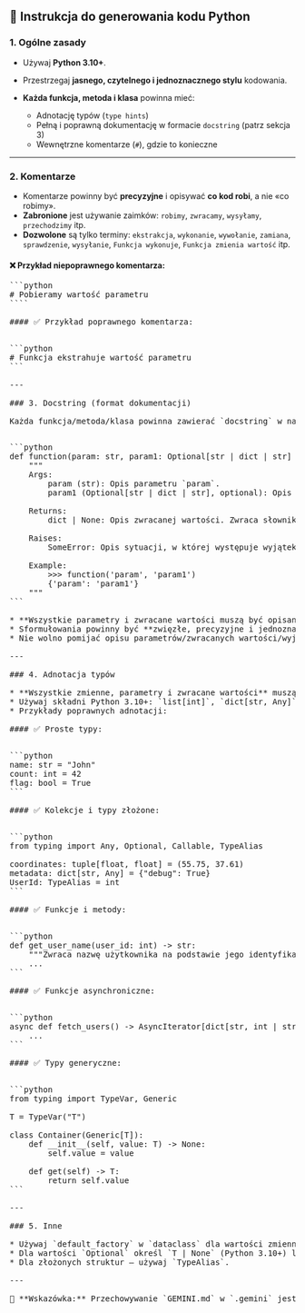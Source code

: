 ## 📘 Instrukcja do generowania kodu Python

### 1. Ogólne zasady

* Używaj **Python 3.10+**.
* Przestrzegaj **jasnego, czytelnego i jednoznacznego stylu** kodowania.
* **Każda funkcja, metoda i klasa** powinna mieć:

  * Adnotację typów (`type hints`)
  * Pełną i poprawną dokumentację w formacie `docstring` (patrz sekcja 3)
  * Wewnętrzne komentarze (`#`), gdzie to konieczne

---

### 2. Komentarze

* Komentarze powinny być **precyzyjne** i opisywać **co kod robi**, a nie «co robimy».
* **Zabronione** jest używanie zaimków: `robimy`, `zwracamy`, `wysyłamy`, `przechodzimy` itp.
* **Dozwolone** są tylko terminy: `ekstrakcja`, `wykonanie`, `wywołanie`, `zamiana`, `sprawdzenie`, `wysyłanie`, `Funkcja wykonuje`, `Funkcja zmienia wartość` itp.

#### ❌ Przykład niepoprawnego komentarza:

<pre>```python
# Pobieramy wartość parametru
````

#### ✅ Przykład poprawnego komentarza:

<pre>```python
# Funkcja ekstrahuje wartość parametru
```

---

### 3. Docstring (format dokumentacji)

Każda funkcja/metoda/klasa powinna zawierać `docstring` w następującym formacie:

<pre>```python
def function(param: str, param1: Optional[str | dict | str] = None) -> dict | None:
    """
    Args:
        param (str): Opis parametru `param`.
        param1 (Optional[str | dict | str], optional): Opis parametru `param1`. Domyślnie `None`.

    Returns:
        dict | None: Opis zwracanej wartości. Zwraca słownik lub `None`.

    Raises:
        SomeError: Opis sytuacji, w której występuje wyjątek `SomeError`.

    Example:
        >>> function('param', 'param1')
        {'param': 'param1'}
    """
```

* **Wszystkie parametry i zwracane wartości muszą być opisane.**
* Sformułowania powinny być **zwięzłe, precyzyjne i jednoznaczne**.
* Nie wolno pomijać opisu parametrów/zwracanych wartości/wyjątków.

---

### 4. Adnotacja typów

* **Wszystkie zmienne, parametry i zwracane wartości** muszą być adnotowane.
* Używaj składni Python 3.10+: `list[int]`, `dict[str, Any]`, `str | None`, itp.
* Przykłady poprawnych adnotacji:

#### ✅ Proste typy:

<pre>```python
name: str = "John"
count: int = 42
flag: bool = True
```

#### ✅ Kolekcje i typy złożone:

<pre>```python
from typing import Any, Optional, Callable, TypeAlias

coordinates: tuple[float, float] = (55.75, 37.61)
metadata: dict[str, Any] = {"debug": True}
UserId: TypeAlias = int
```

#### ✅ Funkcje i metody:

<pre>```python
def get_user_name(user_id: int) -> str:
    """Zwraca nazwę użytkownika na podstawie jego identyfikatora."""
    ...
```

#### ✅ Funkcje asynchroniczne:

<pre>```python
async def fetch_users() -> AsyncIterator[dict[str, int | str]]:
    ...
```

#### ✅ Typy generyczne:

<pre>```python
from typing import TypeVar, Generic

T = TypeVar("T")

class Container(Generic[T]):
    def __init__(self, value: T) -> None:
        self.value = value

    def get(self) -> T:
        return self.value
```

---

### 5. Inne

* Używaj `default_factory` w `dataclass` dla wartości zmiennych (`list`, `dict`).
* Dla wartości `Optional` określ `T | None` (Python 3.10+) lub `Optional[T]`.
* Dla złożonych struktur — używaj `TypeAlias`.

---

📌 **Wskazówka:** Przechowywanie `GEMINI.md` w `.gemini` jest standardową praktyką dla gemini-cli. Podczas generowania kodu zawsze dołączaj adnotację typów, `docstring` i unikaj subiektywnych sformułowań w komentarzach. Celem jest jak najdokładniejsza, odtwarzalna i sformalizowana struktura kodu.

